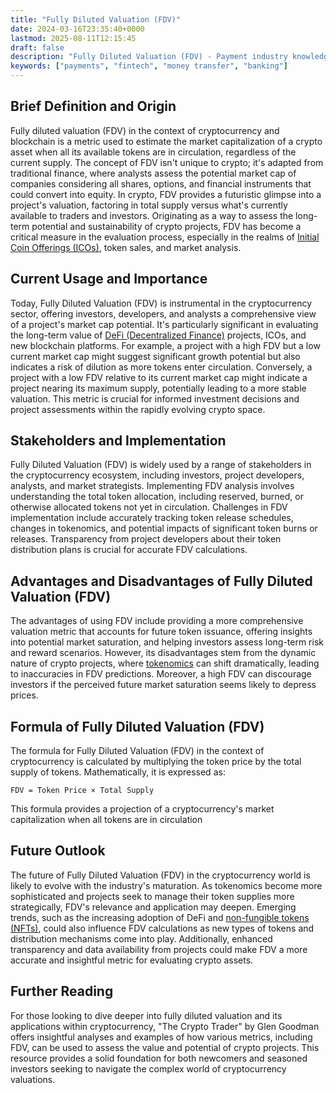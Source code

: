```yaml
---
title: "Fully Diluted Valuation (FDV)"
date: 2024-03-16T23:35:40+0000
lastmod: 2025-08-11T12:15:45
draft: false
description: "Fully Diluted Valuation (FDV) - Payment industry knowledge and insights"
keywords: ["payments", "fintech", "money transfer", "banking"]
---
```


## Brief Definition and Origin

Fully diluted valuation (FDV) in the context of cryptocurrency and blockchain is a metric used to estimate the market capitalization of a crypto asset when all its available tokens are in circulation, regardless of the current supply. The concept of FDV isn't unique to crypto; it's adapted from traditional finance, where analysts assess the potential market cap of companies considering all shares, options, and financial instruments that could convert into equity. In crypto, FDV provides a futuristic glimpse into a project's valuation, factoring in total supply versus what's currently available to traders and investors. Originating as a way to assess the long-term potential and sustainability of crypto projects, FDV has become a critical measure in the evaluation process, especially in the realms of [Initial Coin Offerings (ICOs)](https://faisalkhan.com/learn/explainers/initial-coin-offering-ico/), token sales, and market analysis.

## Current Usage and Importance

Today, Fully Diluted Valuation (FDV) is instrumental in the cryptocurrency sector, offering investors, developers, and analysts a comprehensive view of a project's market cap potential. It's particularly significant in evaluating the long-term value of [DeFi (Decentralized Finance)](https://faisalkhan.com/learn/explainers/decentralized-finance-defi/) projects, ICOs, and new blockchain platforms. For example, a project with a high FDV but a low current market cap might suggest significant growth potential but also indicates a risk of dilution as more tokens enter circulation. Conversely, a project with a low FDV relative to its current market cap might indicate a project nearing its maximum supply, potentially leading to a more stable valuation. This metric is crucial for informed investment decisions and project assessments within the rapidly evolving crypto space.

## Stakeholders and Implementation

Fully Diluted Valuation (FDV) is widely used by a range of stakeholders in the cryptocurrency ecosystem, including investors, project developers, analysts, and market strategists. Implementing FDV analysis involves understanding the total token allocation, including reserved, burned, or otherwise allocated tokens not yet in circulation. Challenges in FDV implementation include accurately tracking token release schedules, changes in tokenomics, and potential impacts of significant token burns or releases. Transparency from project developers about their token distribution plans is crucial for accurate FDV calculations.

## Advantages and Disadvantages of Fully Diluted Valuation (FDV)

The advantages of using FDV include providing a more comprehensive valuation metric that accounts for future token issuance, offering insights into potential market saturation, and helping investors assess long-term risk and reward scenarios. However, its disadvantages stem from the dynamic nature of crypto projects, where [tokenomics](https://faisalkhan.com/learn/explainers/tokenomics/) can shift dramatically, leading to inaccuracies in FDV predictions. Moreover, a high FDV can discourage investors if the perceived future market saturation seems likely to depress prices.

## Formula of Fully Diluted Valuation (FDV)

The formula for Fully Diluted Valuation (FDV) in the context of cryptocurrency is calculated by multiplying the token price by the total supply of tokens. Mathematically, it is expressed as:

`FDV = Token Price × Total Supply`

This formula provides a projection of a cryptocurrency's market capitalization when all tokens are in circulation

## Future Outlook

The future of Fully Diluted Valuation (FDV) in the cryptocurrency world is likely to evolve with the industry's maturation. As tokenomics become more sophisticated and projects seek to manage their token supplies more strategically, FDV's relevance and application may deepen. Emerging trends, such as the increasing adoption of DeFi and [non-fungible tokens (NFTs)](https://faisalkhan.com/learn/explainers/nft-non-fungible-tokens/), could also influence FDV calculations as new types of tokens and distribution mechanisms come into play. Additionally, enhanced transparency and data availability from projects could make FDV a more accurate and insightful metric for evaluating crypto assets.

## Further Reading

For those looking to dive deeper into fully diluted valuation and its applications within cryptocurrency, "The Crypto Trader" by Glen Goodman offers insightful analyses and examples of how various metrics, including FDV, can be used to assess the value and potential of crypto projects. This resource provides a solid foundation for both newcomers and seasoned investors seeking to navigate the complex world of cryptocurrency valuations.